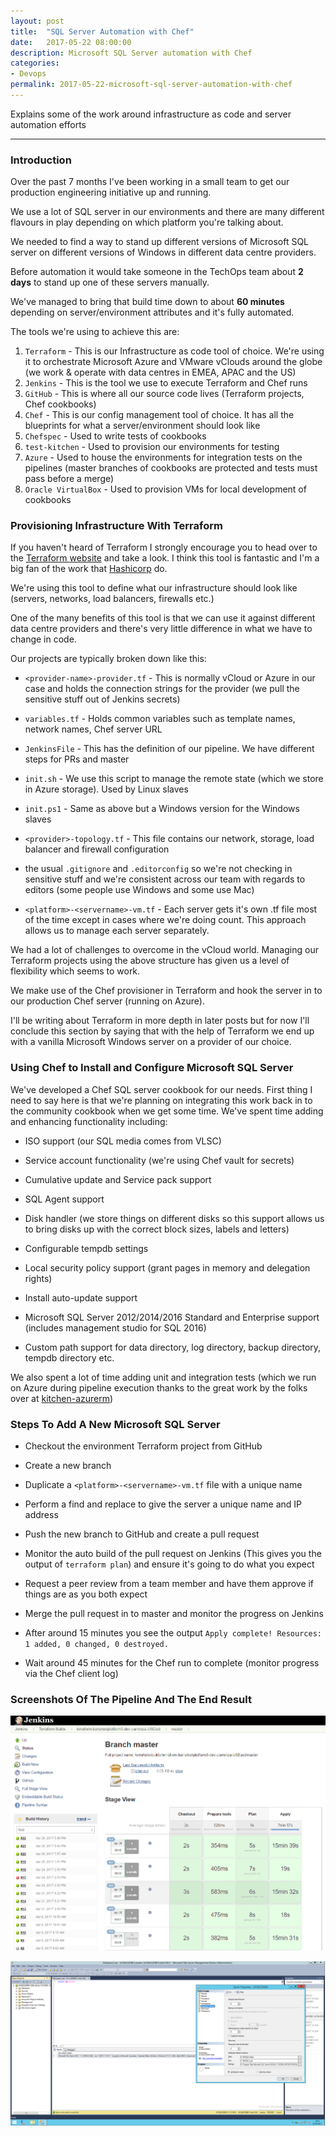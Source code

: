 ```yaml
---
layout: post
title:  "SQL Server Automation with Chef"
date:   2017-05-22 08:00:00
description: Microsoft SQL Server automation with Chef
categories:
- Devops
permalink: 2017-05-22-microsoft-sql-server-automation-with-chef
---
```


Explains some of the work around infrastructure as code and server automation efforts

---

### Introduction ###

Over the past 7 months I've been working in a small team to get our production engineering initiative up and running.

We use a lot of SQL server in our environments and there are many different flavours in play depending on which platform you're talking about.

We needed to find a way to stand up different versions of Microsoft SQL server on different versions of Windows in different data centre providers. 

Before automation it would take someone in the TechOps team about **2 days** to stand up one of these servers manually.

We've managed to bring that build time down to about **60 minutes** depending on server/environment attributes and it's fully automated.

The tools we're using to achieve this are:

1. `Terraform` - This is our Infrastructure as code tool of choice. We're using it to orchestrate Microsoft Azure and VMware vClouds around the globe (we work & operate with data centres in EMEA, APAC and the US)
2. `Jenkins` - This is the tool we use to execute Terraform and Chef runs 
3. `GitHub` - This is where all our source code lives (Terraform projects, Chef cookbooks)
4. `Chef` - This is our config management tool of choice. It has all the blueprints for what a server/environment should look like
5. `Chefspec` - Used to write tests of cookbooks
6. `test-kitchen` - Used to provision our environments for testing 
7. `Azure` - Used to house the environments for integration tests on the pipelines (master branches of cookbooks are protected and tests must pass before a merge)
8. `Oracle VirtualBox` - Used to provision VMs for local development of cookbooks
 
### Provisioning Infrastructure With Terraform ###

If you haven't heard of Terraform I strongly encourage you to head over to the [Terraform website](https://www.terraform.io) and take a look. I think this tool is fantastic and I'm a big fan of the work that [Hashicorp](https://www.hashicorp.com) do.
 
We're using this tool to define what our infrastructure should look like (servers, networks, load balancers, firewalls etc.) 

One of the many benefits of this tool is that we can use it against different data centre providers and there's very little difference in what we have to change in code.

Our projects are typically broken down like this:

- `<provider-name>-provider.tf` - This is normally vCloud or Azure in our case and holds the connection strings for the provider (we pull the sensitive stuff out of Jenkins secrets)

- `variables.tf` - Holds common variables such as template names, network names, Chef server URL

- `JenkinsFile` - This has the definition of our pipeline. We have different steps for PRs and master

- `init.sh` - We use this script to manage the remote state (which we store in Azure storage). Used by Linux slaves

- `init.ps1` - Same as above but a Windows version for the Windows slaves

- `<provider>-topology.tf` - This file contains our network, storage, load balancer and firewall configuration 

- the usual `.gitignore` and `.editorconfig` so we're not checking in sensitive stuff and we're consistent across our team with regards to editors (some people use Windows and some use Mac)

- `<platform>-<servername>-vm.tf` - Each server gets it's own .tf file most of the time except in cases where we're doing count. This approach allows us to manage each server separately. 

We had a lot of challenges to overcome in the vCloud world. Managing our Terraform projects using the above structure has given us a level of flexibility which seems to work.

We make use of the Chef provisioner in Terraform and hook the server in to our production Chef server (running on Azure). 

I'll be writing about Terraform in more depth in later posts but for now I'll conclude this section by saying that with the help of Terraform we end up with a vanilla Microsoft Windows server on a provider of our choice.

### Using Chef to Install and Configure Microsoft SQL Server ###

We've developed a Chef SQL server cookbook for our needs. First thing I need to say here is that we're planning on integrating this work back in to the community cookbook when we get some time. We've spent time adding and enhancing functionality including: 

- ISO support (our SQL media comes from VLSC)

- Service account functionality (we're using Chef vault for secrets)

- Cumulative update and Service pack support

- SQL Agent support

- Disk handler (we store things on different disks so this support allows us to bring disks up with the correct block sizes, labels and letters)

- Configurable tempdb settings

- Local security policy support (grant pages in memory and delegation rights)

- Install auto-update support

- Microsoft SQL Server 2012/2014/2016 Standard and Enterprise support (includes management studio for SQL 2016) 

- Custom path support for data directory, log directory, backup directory, tempdb directory etc.
 
We also spent a lot of time adding unit and integration tests (which we run on Azure during pipeline execution thanks to the great work by the folks over at [kitchen-azurerm](https://github.com/test-kitchen/kitchen-azurerm "kitchen-azurerm"))

### Steps To Add A New Microsoft SQL Server ###

- Checkout the environment Terraform project from GitHub

- Create a new branch

- Duplicate a `<platform>-<servername>-vm.tf` file with a unique name

- Perform a find and replace to give the server a unique name and IP address

- Push the new branch to GitHub and create a pull request

- Monitor the auto build of the pull request on Jenkins (This gives you the output of `terraform plan`) and ensure it's going to do what you expect

- Request a peer review from a team member and have them approve if things are as you both expect

- Merge the pull request in to master and monitor the progress on Jenkins 

- After around 15 minutes you see the output `Apply complete! Resources: 1 added, 0 changed, 0 destroyed.`

- Wait around 45 minutes for the Chef run to complete (monitor progress via the Chef client log)

### Screenshots Of The Pipeline And The End Result ###

![Jenkins Pipeline](/assets/images/2017-05-22-jenkins-terraform.png "Jenkins Terraform Pipeline") 

![SQL 2012 Server](/assets/images/2017-05-22-sql-server.png "SQL 2012 Server")

